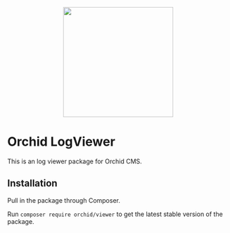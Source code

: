 <p align="center">
<img src="https://orchid.software/img/cms/5.png" width="250">
</p>


# Orchid LogViewer

This is an log viewer package for Orchid CMS.


## Installation

Pull in the package through Composer.

Run `composer require orchid/viewer` to get the latest stable version of the package.
